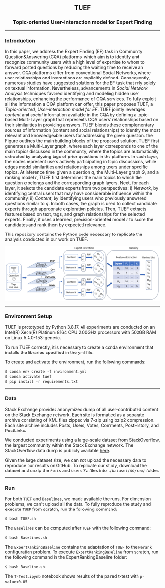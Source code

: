 <div align="center">
  <h2>TUEF</h2>
  <h3>Topic-oriented User-interaction model for Expert Finding</h3>
</div>

___

### Introduction

In this paper, we address the Expert Finding (EF) task in Community Question&Answering (CQA) platforms, which aim is to identify and recognize community users with a high level of expertise to whom to forward posted questions by reducing the waiting time to receive an answer.
CQA platforms differ from conventional Social Networks, where user relationships and interactions are explicitly defined. Consequently, numerous studies have suggested solutions for the EF task that rely solely on textual information. Nevertheless, advancements in <i>Social Network Analysis</i> techniques favored identifying and modeling hidden user relationships, enhancing the performance of CQA services.
To fully exploit all the information a CQA platform can offer, this paper proposes TUEF, a <i>Topic-oriented, User-interaction model for EF</i>. TUEF jointly leverages <i>content</i> and <i>social</i> information available in the CQA by defining a topic-based Multi-Layer graph that represents CQA users' relationships based on their similarities in providing answers. TUEF blends these complementary sources of information (content and social relationships) to identify the most relevant and knowledgeable users for addressing the given question.
the Figure outlines the main building blocks of the proposed solution. TUEF first generates a Multi-Layer graph, where each layer corresponds to one of the main topics discussed in the community, where the topics are automatically extracted by analyzing tags of prior questions in the platform. In each layer, the nodes represent users actively participating in topic discussions, while edges model similarities and relationships among users under specific topics. At inference time, given a question $q$, the Multi-Layer graph $G$, and a ranking model $r$, TUEF first determines the main topics to which the question $q$ belongs and the corresponding graph layers. Next, for each layer, it selects the candidate experts from two perspectives: i) <i>Network</i>, by identifying central users that may have considerable influence within the community;
ii) <i>Content</i>, by identifying users who previously answered questions similar to $q$. In both cases, the graph is used to collect candidate experts through appropriate exploration policies. Then, TUEF extracts features based on text, tags, and graph relationships for the selected experts. Finally, it uses a learned, precision-oriented model $r$ to score the candidates and rank them by expected relevance.

This repository contains the Python code necessary to replicate the analysis conducted in our work on TUEF.

<div align="center">
  <img src="./imgs/tuef.png"/>
</div>

___

### Environment Setup

TUEF is prototyped by Python 3.8.17. All experiments are conducted on an Intel(R) Xeon(R) Platinum 8164 CPU 2.00GHz processors with 503GB RAM on Linux 5.4.0-153-generic. 

To run TUEF correctly, it is necessary to create a conda environment that installs the libraries specified in the yml file.

To create and activate the environment, run the following commands:

```
$ conda env create -f environment.yml
$ conda activate tuef
$ pip install -r requirements.txt
```
___

### Data

Stack Exchange provides anonymized dump of all user-contributed content on the Stack Exchange network. Each site is formatted as a separate archive consisting of XML files zipped via 7-zip using bzip2 compression. Each site archive includes Posts, Users, Votes, Comments, PostHistory, and PostLinks.

We conducted experiments using a large-scale dataset from StackOverflow, the largest community within the Stack Exchange network. The StackOverflow data dump is publicly available <a href="https://archive.org/details/stackexchange">here</a>.

Given the large dataset size, we can not upload the necessary data to reproduce our results on GitHub. 
To replicate our study, download the dataset and unzip the `Posts` and `Users` 7z files into `./Dataset/SO/raw/` folder.

___

### Run

For both `TUEF` and `Baselines`, we made available the runs. For dimension problems, we can't upload all the data. 
To fully reproduce the study and execute `TUEF` from scratch, run the following command:

```
$ bash TUEF.sh
```

The `Baselines` can be computed after `TUEF` with the following command:

```
$ bash Baselines.sh
```

The `ExpertRankingBaseline` contains the adaptation of `TUEF` to the `Nerank` configuration problem. 
To execute `ExpertRankingBaseline` from scratch, run the following command in the ExpertRankingBaseline folder:

```
$ bash Baseline.sh
```

The `T-Test.ipynb` notebook shows results of the paired t-test with `p-value<0.05`.